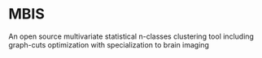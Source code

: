 MBIS
====

An open source multivariate statistical n-classes clustering tool including graph-cuts optimization with specialization to brain imaging
